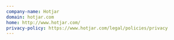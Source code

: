 ```yaml
---
company-name: Hotjar
domain: hotjar.com
home: http://www.hotjar.com/
privacy-policy: https://www.hotjar.com/legal/policies/privacy
---
```




